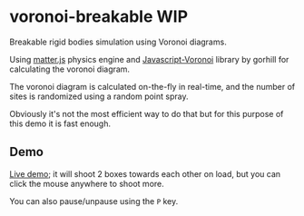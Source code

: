 voronoi-breakable WIP
========================

Breakable rigid bodies simulation using Voronoi diagrams.

Using [matter.js](https://github.com/liabru/matter-js) physics engine and [Javascript-Voronoi](https://github.com/gorhill/Javascript-Voronoi) library by gorhill for calculating the voronoi diagram. 

The voronoi diagram is calculated on-the-fly in real-time, and the number of sites is randomized using a random point spray.

Obviously it's not the most efficient way to do that but for this purpose of this demo it is fast enough.

## Demo
[Live demo](https://topaz1008.github.io/voronoi-breakable/); it will shoot 2 boxes towards each other on load, but you can click the mouse anywhere to shoot more.

You can also pause/unpause using the `P` key.

